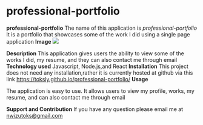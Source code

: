 # professional-portfolio
<strong>professional-portfolio</strong>
The name of this application is <i>professional-portfolio</i> It is a portfolio that showcases some of the work I did using a single page application
<strong>Image</strong>
![](images/screenShot.png)


<strong>Description</strong>
This application gives users the ability to view some of the works I did, my resume, and they can also contact me through email
<strong>Technology used</strong>
 Javascript, Node.js,and React
<strong>Installation</strong>
This project does not need any installation,rather it is currently hosted at github via this link https://toksly.github.io/professional-portfolio/
<strong>Usage</strong>

The application is easy to use. It allows users to view my profile, works, my resume, and can also contact me through email

<strong>Support and Contribution</strong>
If you have any question please email me at nwizutoks@gmail.com
